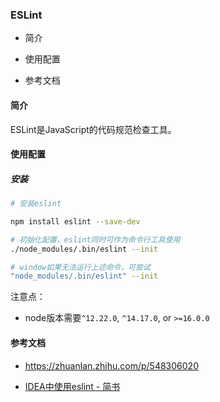 ### ESLint

- 简介

- 使用配置

- 参考文档

#### 简介

ESLint是JavaScript的代码规范检查工具。

#### 使用配置

##### 安装

```bash
# 安装eslint

npm install eslint --save-dev

# 初始化配置，eslint同时可作为命令行工具使用
./node_modules/.bin/eslint --init

# window如果无法运行上述命令，可尝试
"node_modules/.bin/eslint" --init 
```

注意点：

- node版本需要`^12.22.0`, `^14.17.0`, or `>=16.0.0`

#### 参考文档

- https://zhuanlan.zhihu.com/p/548306020

- [IDEA中使用eslint - 简书](https://www.jianshu.com/p/b14bad66d293)
